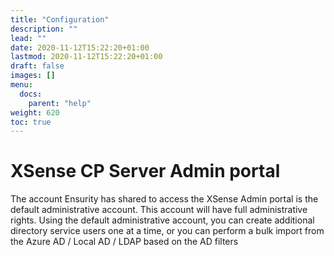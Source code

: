 ```yaml
---
title: "Configuration"
description: ""
lead: ""
date: 2020-11-12T15:22:20+01:00
lastmod: 2020-11-12T15:22:20+01:00
draft: false
images: []
menu: 
  docs:
    parent: "help"
weight: 620
toc: true
---
```



# XSense CP Server Admin portal

The account Ensurity has shared to access the XSense Admin portal is the default administrative account. This account will have full administrative rights. Using the default administrative account, you can create additional directory service users one at a time, or you can perform a bulk import from the Azure AD / Local AD / LDAP based on the AD filters


